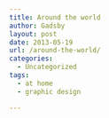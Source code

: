```yaml
---
title: Around the world
author: Gadsby
layout: post
date: 2013-05-19
url: /around-the-world/
categories:
  - Uncategorized
tags:
  - at home
  - graphic design

---
```


